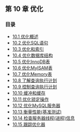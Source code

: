 ## 第 10 章 优化

### 目录

- [10.1 优化概述](10.01_优化概述.md)
- [10.2 优化SQL语句](10.02_优化SQL语句.md)
- [10.3 优化和索引](10.03_优化和索引.md)
- [10.4 优化数据库结构](10.04_优化数据库结构.md)
- [10.5 优化InnoDB表](10.05_优化InnoDB表.md)
- [10.6 优化MyISAM表](10.06_优化MyISAM表.md)
- [10.7 优化Memory表](10.07_优化Memory表.md)
- [10.8 了解查询执行计划](10.08_了解查询执行计划.md)
- [10.9 控制查询执行计划](10.09_控制查询执行计划.md)
- [10.10 缓冲和缓存](10.10_缓冲和缓存.md)
- [10.11 优化锁定操作](10.11_优化锁定操作.md)
- [10.12 优化MySQL服务器](10.12_优化MySQL服务器.md)
- [10.13 衡量性能(基准测试)](10.13_衡量性能(基准测试).md)
- [10.14 检查服务器线程(进程)信息](10.14_检查服务器线程(进程)信息.md)
- [10.15 跟踪优化器](10.15_跟踪优化器.md)